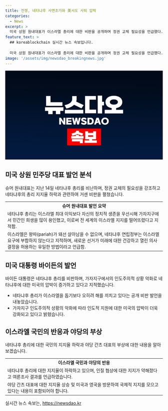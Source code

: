 ```yaml
---
title: 전쟁, 네타냐후 사면초가와 美서도 사퇴 압박
categories:
  - News
excerpt: >
  미국 상원 원내대표가 이스라엘 총리에 대한 비판을 공개하며 정권 교체 필요성을 언급했다. 또한, 미국 대통령 바이든 역시 네타냐후 총리에 대한 비판을 공개했고, 그에 대한 내부 여론과 지지율의 하락, 라이벌인 간츠 대표의 부상 등으로 네타냐후 총리가 고립되고 있는 상황이다. 이에 따라 네타냐후 총리의 향후 거취와 정권의 운명이 관심을 끌고 있다.
feature_text: >
  ## koreablockchain 실시간 뉴스 속보입니다.

  미국 상원 원내대표가 이스라엘 총리에 대한 비판을 공개하며 정권 교체 필요성을 언급했다. 또한, 미국 대통령 바이든 역시 네타냐후 총리에 대한 비판을 공개했고, 그에 대한 내부 여론과 지지율의 하락, 라이벌인 간츠 대표의 부상 등으로 네타냐후 총리가 고립되고 있는 상황이다. 이에 따라 네타냐후 총리의 향후 거취와 정권의 운명이 관심을 끌고 있다.
image: '/assets/img/newsdao_breakingnews.jpg'
---
```


<p><img src="/assets/img/newsdao_breakingnews.jpg" alt="koreablockchain 속보" /></p>

<h2 data-ke-size="size26">미국 상원 민주당 대표 발언 분석</h2>

<p data-ke-size="size16">슈머 원내대표는 지난 14일 네타냐후 총리를 비난하며, 정권 교체의 필요성을 강조하고 네타냐후의 총리 지지율 하락과 관련하여 거센 비판을 펼쳤습니다. </p>

<table>
  <tr>
    <td style="text-align: center; height: 17px;"><b>슈머 원내대표 발언 요약</b></td>
  </tr>
  <tr>
    <td>네타냐후 총리는 이스라엘 최대 이익보다 자신의 정치적 생존을 우선시해 가자지구에서 민간인 희생을 많이 용인했고, 이로써 전 세계의 이스라엘 지지를 떨어뜨렸다고 지적함.</td>
  </tr>
  <tr>
    <td>이스라엘은 왕따(pariah)가 돼선 살아남을 수 없으며, 네타냐후 연립정부는 이스라엘 요구에 부합하지 않는다고 지적하며, 새로운 선거가 미래에 대한 건강하고 열린 의사결정을 허용하는 유일한 방법이라고 언급함.</td>
  </tr>
</table>

<h2 data-ke-size="size26">미국 대통령 바이든의 발언</h2>

<p data-ke-size="size16">바이든 대통령은 네타냐후 총리를 비판하며, 가자지구에서의 인도주의적 상황 악화로 네타냐후에 대한 미국의 압박이 증가하고 있다고 지적했습니다. </p>

<ul>
  <li>네타냐후 총리가 이스라엘을 돕기보다 오히려 해를 끼치고 있다는 공개 비판 발언을 내놓았습니다.</li>
  <li>가자지구 인도주의적 상황의 악화에 따라 인도적 지원에 대한 미국의 압박이 더욱 강화되고 있다고 밝혔습니다.</li>
</ul>

<h2 data-ke-size="size26">이스라엘 국민의 반응과 야당의 부상</h2>

<p data-ke-size="size16">네타냐후 총리에 대한 국민의 지지율 하락과 야당 간츠 대표의 부상에 대한 내용을 알아보겠습니다. </p>

<table>
  <tr>
    <td style="text-align: center; height: 17px;"><b>이스라엘 국민과 야당의 반응</b></td>
  </tr>
  <tr>
    <td>네타냐후 총리에 대한 지지율이 하락하고 있으며, 인질 협상에 대한 지지가 약해졌다고 여론조사 결과를 언급하였습니다.</td>
  </tr>
  <tr>
    <td>야당 간츠 대표에 대한 지지율 상승 및 미국과 영국을 방문하여 국제적 지지를 모으고 있다는 내용이 포함되어야 합니다.</td>
  </tr>
</table>
실시간 뉴스 속보는, <a href="https://newsdao.kr" rel="dofollow">https://newsdao.kr</a>


